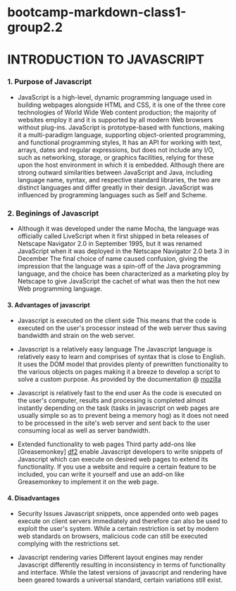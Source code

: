 # bootcamp-markdown-class1-group2.2
# INTRODUCTION TO JAVASCRIPT
 ### 1. Purpose of Javascript
 * JavaScript is a high-level, dynamic programming language used in building webpages alongside HTML and CSS, it is one of the three core technologies of World Wide Web content production; the majority of websites employ it and it is supported by all modern Web browsers without plug-ins. JavaScript is prototype-based with functions, making it a multi-paradigm language, supporting object-oriented programming, and functional programming styles, It has an API for working with text, arrays, dates and regular expressions, but does not include any I/O, such as networking, storage, or graphics facilities, relying for these upon the host environment in which it is embedded.
 Although there are strong outward similarities between JavaScript and Java, including language name, syntax, and respective standard libraries, the two are distinct languages and differ greatly in their design. JavaScript was influenced by programming languages such as Self and Scheme.
 ### 2. Beginings of Javascript
* Although it was developed under the name Mocha, the language was officially called LiveScript when it first shipped in beta releases of Netscape Navigator 2.0 in September 1995, but it was renamed JavaScript when it was deployed in the Netscape Navigator 2.0 beta 3 in December The final choice of name caused confusion, giving the impression that the language was a spin-off of the Java programming language, and the choice has been characterized as a marketing ploy by Netscape to give JavaScript the cachet of what was then the hot new Web programming language.
#### 3. Advantages of javascript
* Javascript is executed on the client side
This means that the code is executed on the user's processor instead of the web server thus saving bandwidth and strain on the web server.

* Javascript is a relatively easy language
The Javascript language is relatively easy to learn and comprises of syntax that is close to English. It uses the DOM model that provides plenty of prewritten functionality to the various objects on pages making it a breeze to develop a script to solve a custom purpose. As provided by the documentation @ [mozilla ][df1]

* Javascript is relatively fast to the end user
As the code is executed on the user's computer, results and processing is completed almost instantly depending on the task (tasks in javascript on web pages are usually simple so as to prevent being a memory hog) as it does not need to be processed in the site's web server and sent back to the user consuming local as well as server bandwidth. 

* Extended functionality to web pages
Third party add-ons like [Greasemonkey] [df2] enable Javascript developers to write snippets of Javascript which can execute on desired web pages to extend its functionality. If you use a website and require a certain feature to be included, you can write it yourself and use an add-on like Greasemonkey to implement it on the web page. 

#### 4. Disadvantages

* Security Issues
Javascript snippets, once appended onto web pages execute on client servers immediately and therefore can also be used to exploit the user's system. While a certain restriction is set by modern web standards on browsers, malicious code can still be executed complying with the restrictions set.

* Javascript rendering varies
Different layout engines may render Javascript differently resulting in inconsistency in terms of functionality and interface. While the latest versions of javascript and rendering have been geared towards a universal standard, certain variations still exist.




[df1]: <https://developer.mozilla.org/en-US/Learn/Getting_started_with_the_web/JavaScript_basics/>
[df2]: <http://www.greasespot.net>